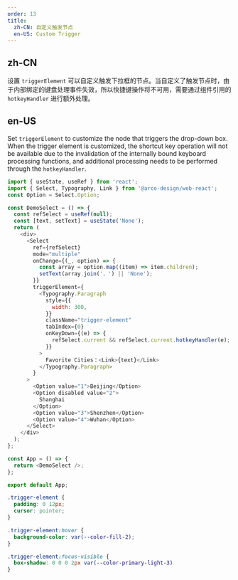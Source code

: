 ```yaml
---
order: 13
title:
  zh-CN: 自定义触发节点
  en-US: Custom Trigger
---
```


## zh-CN

设置 `triggerElement` 可以自定义触发下拉框的节点。当自定义了触发节点时，由于内部绑定的键盘处理事件失效，所以快捷键操作将不可用，需要通过组件引用的 `hotkeyHandler` 进行额外处理。

## en-US

Set `triggerElement` to customize the node that triggers the drop-down box. When the trigger element is customized, the shortcut key operation will not be available due to the invalidation of the internally bound keyboard processing functions, and additional processing needs to be performed through the `hotkeyHandler`.

```js
import { useState, useRef } from 'react';
import { Select, Typography, Link } from '@arco-design/web-react';
const Option = Select.Option;

const DemoSelect = () => {
  const refSelect = useRef(null);
  const [text, setText] = useState('None');
  return (
    <div>
      <Select
        ref={refSelect}
        mode="multiple"
        onChange={(_, option) => {
          const array = option.map((item) => item.children);
          setText(array.join('，') || 'None');
        }}
        triggerElement={
          <Typography.Paragraph
            style={{
              width: 300,
            }}
            className="trigger-element"
            tabIndex={0}
            onKeyDown={(e) => {
              refSelect.current && refSelect.current.hotkeyHandler(e);
            }}
          >
            Favorite Cities：<Link>{text}</Link>
          </Typography.Paragraph>
        }
      >
        <Option value="1">Beijing</Option>
        <Option disabled value="2">
          Shanghai
        </Option>
        <Option value="3">Shenzhen</Option>
        <Option value="4">Wuhan</Option>
      </Select>
    </div>
  );
};

const App = () => {
  return <DemoSelect />;
};

export default App;
```
```css
.trigger-element {
  padding: 0 12px;
  cursor: pointer;
}

.trigger-element:hover {
  background-color: var(--color-fill-2);
}

.trigger-element:focus-visible {
  box-shadow: 0 0 0 2px var(--color-primary-light-3)
}
```
